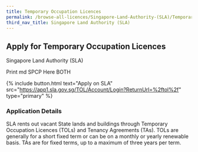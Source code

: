 ```yaml
---
title: Temporary Occupation Licences
permalink: /browse-all-licences/Singapore-Land-Authority-(SLA)/Temporary-Occupation-Licences
third_nav_title: Singapore Land Authority (SLA)
---
```


## Apply for Temporary Occupation Licences

Singapore Land Authority (SLA)

Print md SPCP Here BOTH

{% include button.html text="Apply on SLA" src="https://app1.sla.gov.sg/TOL/Account/Login?ReturnUrl=%2ftol%2f" type="primary" %}

### Application Details

<p>SLA rents out vacant State lands and buildings through Temporary Occupation Licences (TOLs) and Tenancy Agreements (TAs). TOLs are generally for a short fixed term or can be on a monthly or yearly renewable basis. TAs are for fixed terms, up to a maximum of three years per term.</p>


